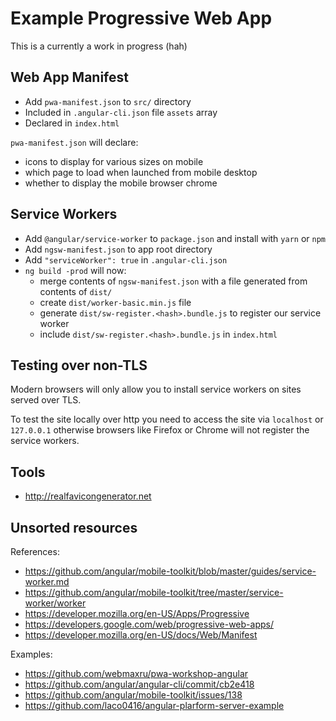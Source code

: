 # Example Progressive Web App

This is a currently a work in progress (hah)

## Web App Manifest

* Add `pwa-manifest.json` to `src/` directory
* Included in `.angular-cli.json` file `assets` array
* Declared in `index.html`

`pwa-manifest.json` will declare:
* icons to display for various sizes on mobile
* which page to load when launched from mobile desktop
* whether to display the mobile browser chrome

## Service Workers

* Add `@angular/service-worker` to `package.json` and install with `yarn` or `npm`
* Add `ngsw-manifest.json` to app root directory
* Add `"serviceWorker": true` in `.angular-cli.json`
* `ng build -prod` will now:
  * merge contents of `ngsw-manifest.json` with a file generated from contents of `dist/`
  * create `dist/worker-basic.min.js` file
  * generate `dist/sw-register.<hash>.bundle.js` to register our service worker
  * include `dist/sw-register.<hash>.bundle.js` in `index.html`

## Testing over non-TLS

Modern browsers will only allow you to install service workers on sites served over TLS.  

To test the site locally over http you need to access the site via `localhost` or `127.0.0.1` otherwise browsers like 
  Firefox or Chrome will not register the service workers.

## Tools

* http://realfavicongenerator.net

## Unsorted resources

References:

* https://github.com/angular/mobile-toolkit/blob/master/guides/service-worker.md
* https://github.com/angular/mobile-toolkit/tree/master/service-worker/worker
* https://developer.mozilla.org/en-US/Apps/Progressive
* https://developers.google.com/web/progressive-web-apps/
* https://developer.mozilla.org/en-US/docs/Web/Manifest

Examples:

* https://github.com/webmaxru/pwa-workshop-angular
* https://github.com/angular/angular-cli/commit/cb2e418
* https://github.com/angular/mobile-toolkit/issues/138
* https://github.com/laco0416/angular-plarform-server-example
